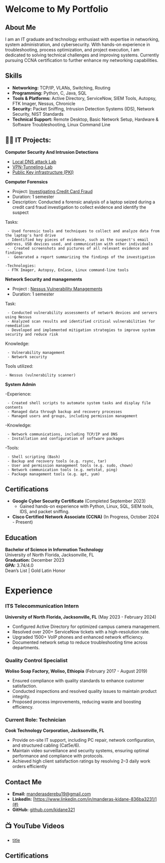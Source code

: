 # Welcome to My Portfolio

## About Me

I am an IT graduate and technology enthusiast with expertise in networking, system administration, and cybersecurity. With hands-on experience in troubleshooting, process optimization, and project execution, I am dedicated to solving technical challenges and improving systems. Currently pursuing CCNA certification to further enhance my networking capabilities.

## Skills
- **Networking:** TCP/IP, VLANs, Switching, Routing
- **Programming:** Python, C, Java, SQL
- **Tools & Platforms:** Active Directory, ServiceNow, SIEM Tools, Autopsy, FTK Imager, Nessus, Chronicle
- **Security:** Packet Sniffing, Intrusion Detection Systems (IDS), Network Security, NIST Standards
- **Technical Support:** Remote Desktop, Basic Network Setup, Hardware & Software Troubleshooting, Linux Command Line

<h2>👨‍💻 IT Projects:</h2>

 <b>Computer Security And Intrusion Detections </b>
  - [Local DNS attack Lab](https://github.com/kidane321/Local-DNS-Attack-Lab)
  - [VPN-Tunneling-Lab](https://github.com/kidane321/VPN-Tunneling-Lab-)
  - [Public Key infrastructure (PKI)](https://github.com/kidane321/Project-1---Public-Key-Infrastructure-PKI-)
 
<b> Computer Forensics</b>
- Project: [Investigating Credit Card Fraud](https://github.com/kidane321/Fraud-Case-investigation)
 - Duration: 1 semester
 -	Description: Conducted a forensic analysis of a laptop seized during a credit card fraud investigation to collect evidence and identify the suspect
 
 Tasks:
 
     - Used forensic tools and techniques to collect and analyze data from the laptop's hard drive 
     - Identified key pieces of evidence, such as the suspect's email address, USB devices used, and communication with other individuals 
     -	Created screenshots and pictures of all relevant evidence and findings
     -	Generated a report summarizing the findings of the investigation
     
	-Technologies:
     - FTK Imager, Autopsy, EnCase, Linux command-line tools 
     
<b> Network Security and managements </b>
- Project : [Nessus Vulnerability Managements](https://github.com/kidane321/Nessus-Vulnerability-Management)
- Duration: 1 semester

Task:

     - Conducted vulnerability assessments of network devices and servers using Nessus
     - Analyzed scan results and identified critical vulnerabilities for remediation
     - Developed and implemented mitigation strategies to improve system security and reduce risk
  
Knowledge:

     - Vulnerability management
     - Network security
     
Tools utilized:

    - Nessus (vulnerability scanner)
 
 
 <b>System Admin </b>
 
-Experience:

     - Created shell scripts to automate system tasks and display file contents
     - Managed data through backup and recovery processes
     - Managed users and groups, including permission management

-Knowledge:

     - Network communications, including TCP/IP and DNS
     - Installation and configuration of software packages

-Tools:

     - Shell scripting (Bash)
     - Backup and recovery tools (e.g. rsync, tar)
     - User and permission management tools (e.g. sudo, chown)
     - Network communication tools (e.g. netstat, ping)
     - Package management tools (e.g. apt, yum)

## Certifications
- **Google Cyber Security Certificate** (Completed September 2023)
  - Gained hands-on experience with Python, Linux, SQL, SIEM tools, IDS, and packet sniffing.
- **Cisco Certified Network Associate (CCNA)** (In Progress, October 2024 - Present)

## Education
**Bachelor of Science in Information Technology**  
University of North Florida, Jacksonville, FL  
**Graduation:** December 2023  
**GPA:** 3.74/4.0  
Dean’s List | Gold Latin Honor

# Experience
### ITS Telecommunication Intern
**University of North Florida, Jacksonville, FL** (May 2023 - February 2024)
- Configured Active Directory for optimized campus camera management.
- Resolved over 200+ ServiceNow tickets with a high-resolution rate.
- Upgraded 1500+ VoIP phones and enhanced network efficiency.
- Documented network setup to reduce troubleshooting time across departments.

### Quality Control Specialist
**Woliso Soap Factory, Woliso, Ethiopia** (February 2017 - August 2019)
- Ensured compliance with quality standards to enhance customer satisfaction.
- Conducted inspections and resolved quality issues to maintain product integrity.
- Proposed process improvements, reducing waste and boosting efficiency.

### Current Role: Technician
**Cook Technology Corporation, Jacksonville, FL**
- Provide on-site IT support, including PC repair, network configuration, and structured cabling (Cat5e/6).
- Maintain video surveillance and security systems, ensuring optimal performance and compliance with protocols.
- Achieved high client satisfaction ratings by resolving 2–3 daily work orders efficiently


## Contact Me
- **Email:** [manderasderebu19@gmail.com](mailto:manderasderebu19@gmail.com)
- **LinkedIn:** [https://www.linkedin.com/in/manderas-kidane-836ba3231/](#)
- **GitHub:** [github.com/kidane321](https://github.com/kidane321)

<h2>📺 YouTube Videos</h2>

- [title](🔗)

<h2> Certifications </h2>





